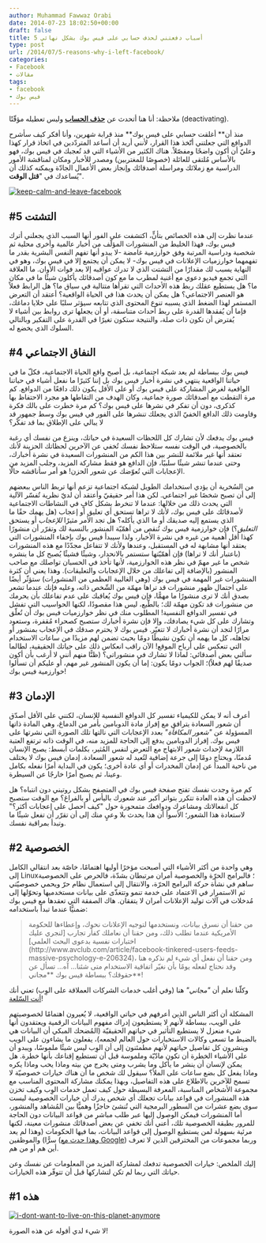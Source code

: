 ```yaml
---
author: Muhammad Fawwaz Orabi
date: 2014-07-23 18:02:50+00:00
draft: false
title: 5 أسباب دفعتني لحذف حسابي على فيس بوك بشكل نهائي
type: post
url: /2014/07/5-reasons-why-i-left-facebook/
categories:
- Facebook
- مقالات
tags:
- facebook
- فيس بوك
---
```


ملاحظة: أنا هنا أتحدث عن **[حذف الحساب](https://www.facebook.com/help/224562897555674)** وليس تعطيله مؤقّتًا (deactivating).

منذ أن** أغلقت حسابي على فيس بوك** منذ قرابة شهرين، وأنا أفكر كيف سأشرح الدوافع التي جعلتني أتّخذ هذا القرار، لأنني أريد أن أساعد المتردّدين في اتخاذ قرار كهذا وعليّ أن أكون واضحًا ومفصّلاً. هناك الكثير من الأشياء التي قد تُعجبك في فيس بوك، فهو بالأساس مُلتقى للعائلة (خصوصًا للمغتربين) ومصدر للأخبار ومكان لمناقشة الأمور الدراسية مع زملائك ومراسلة أصدقائك وإنجاز بعض الأعمال الجادّة ويمكنه كذلك أن يُساعدك في "**قتل الوقت**".

[![keep-calm-and-leave-facebook](http://socialmedia4arab.com/wp-content/uploads/2014/07/keep-calm-and-leave-facebook.png)
](http://socialmedia4arab.com/wp-content/uploads/2014/07/keep-calm-and-leave-facebook.png)


## #5 التشتت


عندما نظرت إلى هذه الخصائص بتأنٍّ، اكتشفت على الفور أنها السبب الذي يجعلني أترك فيس بوك، فهذا الخليط من المنشورات المؤلّف من أخبار عالمية وأخرى محلية ثم شخصية ودراسية المرتبة وفق خوارزمية غامضة -لا يبدو أنها تفهم النفس البشرية بقدر ما تفهمهما خوارزميات الإعلانات في فيس بوك- لا يمكن أن يجتمع إلا في فيس بوك، وهو في النهاية يسبب لك مقدارًا من التشتت الذي لا تدرك عواقبه إلا بعد فوات الأوان. ما العلاقة التي تجمع فيديو دعوي مع أغنية لمطرب ما مع كون أصدقائك يأكلون شيئًا ما في مكان ما؟ هل يستطيع عقلك ربط هذه الأحداث التي تقرأها متتالية في سياق ما؟ هل الرابط فعلاً هو العنصر الاجتماعي؟ هل يمكن أن يحدث هذا في الحياة الواقعية؟ أعتقد أن التعرض المستمر لهذا الضغط الذي يسببه تنوع المحتوى الذي تتابعه سيؤثر سلبًا على خلايا دماغك، فإما أن يُفقدها القدرة على ربط أحداث متناسقة، أو أن يجعلها ترى روابط بين أشياء لا يُفترض أن تكون ذات صلة، والنتيجة ستكون تغيرًا في القدرة على التفكير وبالتالي السلوك الذي يخضع له.


## #4 النفاق الاجتماعي


فيس بوك ببساطة لم يعد شبكة اجتماعية، بل أصبح واقع الحياة الاجتماعية، فكلّ ما في حياتنا الواقعية ينتهي في نشرة أخبار فيس بوك بل إننا كثيرًا ما نفعل أشياء في حياتنا الواقعية لغرض المشاركة على فيس بوك أو على الأقل يكون ذلك دافعًا من الدوافع. كم مرة التقطت مع أصدقائك صورة جماعية، وكان الهدف من التقاطها هو مجرد الاحتفاظ بها كذكرى، دون أن تفكر في نشرها على فيس بوك؟ كم مرة خطرت على بالك فكرة وقاومت ذلك الدافع الخفيّ الذي يجعلك تنشرها على الفور في فيس بوك وسط جمهور قد لا يبالي على الإطلاق بما قد تفكّر؟

فيس بوك يدفعك لأن تشارك كل اللحظات السعيدة في حياتك، وينزع من نفسك أي رغبة بالخصوصية، في الوقت نفسه ستلاحظ نفسك تُخفي عن الآخرين لحظاتك الحزينة لأنك تعتقد أنها غير ملائمة للنشر بين هذا الكم من المنشورات السعيدة في نشرة أخبارك، وحتى عندما تنشر شيئًا سلبيًا، فإن الدافع هو فقط مشاركة المزيد، وجلب المزيد من الإعجابات التي تُعوّضك عن شعور الحزن! هو أمر سأناقشه حالًا.

من السُخرية أن يؤدي استخدامك الطويل لشبكة اجتماعية تزعم أنها تربط الناس ببعضهم إلى أن تصبح شخصًا غير اجتماعي. لكن هذا أمر حقيقيّ وأعتقد أن لديّ نظرية تُفسّر الآلية التي يحدث ذلك من خلالها: عندما لا تنخرط بشكل كافٍ في النشاطات الاجتماعية لأصدقائك على فيس بوك، لأنك لا تراها تستحق أي تعليق أو إعجاب (هل يهمك حقًا ما الذي يستمع إليه صديقك أو ما الذي يأكله؟ هل تجد الأمر مثيرًا _للإعجاب_ أو يستحق _التعليق_؟) فإن خوارزمية فيس بوك تُنقص من أهمّيّة المنشور بالنسبة لك وتقرّر أن منشورًا كهذا أقل أهمية من غيره في نشرة الأخبار، ولذا سيبدأ فيس بوك بإخفاء المنشورات التي يعتقد أنها مشابهة له في المستقبل، وعندها ولأنك لا تتفاعل مجدّدًا مع هذه المنشورات (باعتبار أنك لا تراها) فإن أهمّيّتها ستستمر بالانحدار، وشيئًا فشيئًا يُصبح كل ما ينشره شخص ما غير مهمّ في نظر هذه الخوارزمية، لأنها تأخذ في الحسبان تواصلك مع صاحب المنشور (بالإضافة إلى تفاعلك من خلال الإعجابات والتعليقات). وهذا يعني أن كثرة المنشورات غير المهمة في فيس بوك (وهي الغالبية العظمى من المنشورات) ستؤثّر أيضًا على احتمال ظهور منشورات قد تراها مهمّة من الشّخص ذاته، وعليه فإنك عندما تشعر بصدق أنك لا ترى منشورًا ما مهمًّا، فإن فيس بوك يُعاقبك على عدم تفاعلك بأن يحرمك من منشورات قد تكون مهمّة لك؛ بالطّبع، ليس هذا مقصودًا، لكنها الحواسيب التي تفشل في تفسير الدوافع النفسية! المطلوب منك في نظر خوارزميات فيس بوك أن تُعلّق وتشارك على كل شيء يصادفك، وإلا فإن نشرة أخبارك ستصبح كصحراء مُقفرة، وستعود مرارًا لتجد أن نشرة أخبارك لا تتغيّر. فيس بوك لا يحترم صدقك في الإعجاب بمنشور أو تجاهله، كل ما يهمه أن تكون نشيطًا دومًا بحيث تضمن لهم مزيدًا من ساعات الاستخدام التي تنعكس على أرباح الموقع! الآن راقب انعكاس ذلك على حياتك الحقيقية، لطالما سألني بعض أصدقائي: لماذا لا تشارك في منشوراتي؟ (ظنًّا منهم أنني لا أرغب بأن أكون صديقًا لهم فعلاً)؛ الجواب دومًا يكون: إما أن يكون المنشور غير مهم، أو عليكم أن تسألوا خوارزمية فيس بوك!


## #3 الإدمان


أعرف أنه لا يمكن للكيمياء تفسير كل الدوافع النفسية للإنسان، لكنني على الأقل أصدّق أن شعور السعادة يترافق مع إفراز مادة الدوبامين بأمر من الدماغ، وهي المادة ذاتها المسؤولة عن _"شعور المكافأة"_ بعدد الإعجابات التي نالتها تلك الصورة التي نشرتها على فيس بوك. إفراز الدوبامين يدفع إلى الحاجة للمزيد منه، في الوقت ذاته ترتفع العتبة اللازمة لإحداث شعور الابتهاج مع التعرض لنفس المُثير، بكلمات أبسط: يصبح الإنسان مُدمنًا، ويحتاج دومًا إلى جرعة إضافية لتُعيد له شعور السعادة. إدمان فيس بوك لا يختلف من ناحية المبدأ عن إدمان المخدرات أو أي عادة أخرى؛ يكون في البداية أمرًا نفعله بكامل وعينا، ثم يصبح أمرًا خارجًا عن السيطرة.

كم مرة وجدت نفسك تفتح صفحة فيس بوك في المتصفح بشكل روتيني دون انتباه؟ هل لاحظت أن هذه العادة تتكرر بتواتر أكبر عند شعورك باليأس أو بالفراغ؟
مع الوقت ستصبح كل انفعالاتك ومشاعرك ودوافعك متمحورة حول "كيف أحصل على إعجابات أكثر؟" لاستعادة هذا الشعور؛ الأسوأ أن هذا يحدث بلا وعيٍ منك إلى أن تقرّر أن تفعل شيئًا ما وتبدأ بمراقبة نفسك.


## #2 الخصوصية


وهي واحدة من أكثر الأشياء التي أصبحت مؤخرًا أوليها اهتمامًا، خاصّة بعد انتقالي الكامل إلى Linux؛ فالبرامج الحرّة والخصوصية أمران مرتبطان بشدّة، فالحرص على الخصوصية ساهم في نشأة حركة البرامج الحرّة، والانتقال إلى استعمال نظام حرّ ويحمي خصوصيّتي ثم الاستمرار في الاعتماد على خدمة تنمو وتتغذّى على بيانات مستخدميها وتحوّلها إلى مُدخلات في آلات توليد الإعلانات أمران لا يتفقان. هاك الصفقة التي تعقدها مع فيس بوك ضمنيًّا عندما تبدأ باستخدامه:


<blockquote>من حقنا أن نسرق بيانات، ونستخدمها لتوجيه الإعلانات نحوك، وإعطاءها للحكومة الأمريكية عندما تطلب ذلك، ومن حقنا أن نعاملك كفأر تجارب [لنجري عليك اختبارات نفسية بدعوى البحث العلمي](http://www.avclub.com/article/facebook-tinkered-users-feeds-massive-psychology-e-206324)، ومن حقنا أن نفعل أي شيء لم نذكره هنا وقد نحتاج لفعله يومًا بأن نغيّر اتفاقية الاستخدام متى شئنا... آه... تسأل عن حقوقك؟ ببساطة فيس بوك **مجاني**!</blockquote>


وكلّنا نعلم أن _"مجاني"_ هنا (وفي أغلب خدمات الشركات العملاقة على الوِب) تعني أنك [أنت السّلعة](http://abdulla79.blogspot.ae/2012/07/blog-post_27.html)!

المشكلة أن أكثر الناس الذين أعرفهم في حياتي الواقعية، لا يُعيرون اهتمامًا لخصوصيتهم على الويب، ببساطة لأنهم لا يستطيعون إدراك مفهوم البيانات الرقمية ويعتقدون أنها شيء منعزل لا يستطيع التأثير في حياتهم الحقيقيّة (المُضحك المبكي أن البيانات هي بالضبط ما تسعى وكالات الاستخبارات حول العالم لجمعه)، يفعلون ما يشاءون على الويب وينشرون كل تفاصيل حياتهم لأنهم مطمئنون إلى أن الوِب ليس شيئًا ملموسًا، ويبدو أن على الأشياء الخطرة أن تكون مادّيّة وملموسة قبل أن تستطيع إقناعك بأنها خطرة. هل يمكن لإنسان أن ينشر ما يأكل وما يشرب ومتى يخرج من بيته وماذا يحب وماذا يكره وماذا يفعل كل بضع ساعات على الملأ؟ سيقول لك شخص ما أن هناك خيارات خصوصيّة لا تسمح للآخرين بالاطلاع على هذه التفاصيل، وبهذا يمكنك مشاركة المحتوى المناسب مع مجموعة الأشخاص المناسبة، المعرفة البسيطة حول كيف تعمل خدمات الوِب وكيف تخزن هذه المنشورات في قواعد بيانات تجعلك أي شخص يدرك أن خيارات الخصوصية ليست سوى بضع عشرات من السطور البرمجية التي تُنشئ حاجزًا وهميًّا بين المُشاهد والمنشور، أما المنشورات فيمكن الوصول إليها عبر طلب مباشر من قواعد البيانات دون الحاجة للمرور بطبقة الخصوصية تلك، أعني أنك تخفي عن بعض أصدقائك منشورات معينة، لكنها مرئية بسهولة لمن يستطيع الوصول إلى قواعد البيانات، بما فيها الحكومات (وهذا لم يعد سرًّا) والموظفين ([وهذا حدث مع Google](http://gawker.com/5637234/gcreep-google-engineer-stalked-teens-spied-on-chats)) وربما مجموعات من المخترقين الذين لا تعرف أين هم أو من هم.

إليك الملخص: خيارات الخصوصية تدفعك لمشاركة المزيد من المعلومات عن نفسك وعن حياتك التي ربما لم تكن لتشاركها قبل أن تتوفّر هذه الخيارات.


## #1 هذه


[![i-dont-want-to-live-on-this-planet-anymore](http://socialmedia4arab.com/wp-content/uploads/2014/07/i-dont-want-to-live-on-this-planet-anymore.jpg)
](http://socialmedia4arab.com/wp-content/uploads/2014/07/i-dont-want-to-live-on-this-planet-anymore.jpg)

لا شيء لدي أقوله عن هذه الصورة!
